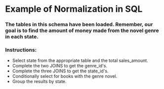 # Example of Normalization in SQL

### The tables in this schema have been loaded. Remember, our goal is to find the amount of money made from the novel genre in each state.
### Instructions:
- Select state from the appropriate table and the total sales_amount.
- Complete the two JOINS to get the genre_id's.
- Complete the three JOINS to get the state_id's.
- Conditionally select for books with the genre novel.
- Group the results by state.